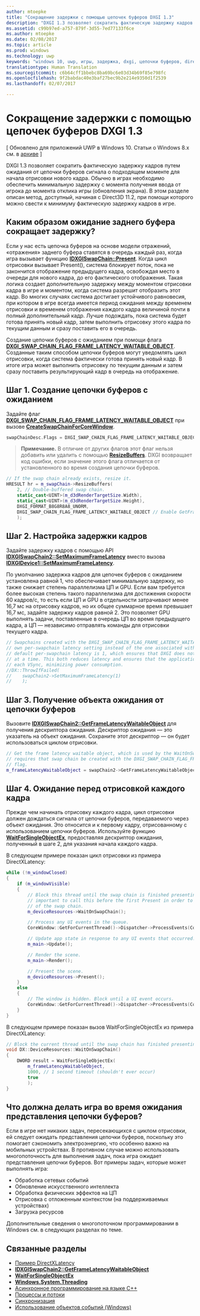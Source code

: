```yaml
---
author: mtoepke
title: "Сокращение задержки с помощью цепочек буферов DXGI 1.3"
description: "DXGI 1.3 позволяет сократить фактическую задержку кадров путем ожидания от цепочки буферов сигнала о подходящем моменте для начала отрисовки нового кадра."
ms.assetid: c99b97ed-a757-879f-3d55-7ed77133f6ce
ms.author: mtoepke
ms.date: 02/08/2017
ms.topic: article
ms.prod: windows
ms.technology: uwp
keywords: "windows 10, uwp, игры, задержка, dxgi, цепочки буферов, directx"
translationtype: Human Translation
ms.sourcegitcommit: c6b64cff1bbebc8ba69bc6e03d34b69f85e798fc
ms.openlocfilehash: 9f2babdac40e3baf27bec9b2e214e9350d1f2539
ms.lasthandoff: 02/07/2017

---
```


# <a name="reduce-latency-with-dxgi-13-swap-chains"></a>Сокращение задержки с помощью цепочек буферов DXGI 1.3


\[ Обновлено для приложений UWP в Windows 10. Статьи о Windows 8.x см. в [архиве](http://go.microsoft.com/fwlink/p/?linkid=619132) \]

DXGI 1.3 позволяет сократить фактическую задержку кадров путем ожидания от цепочки буферов сигнала о подходящем моменте для начала отрисовки нового кадра. Обычно в играх необходимо обеспечить минимальную задержку с момента получения ввода от игрока до момента отклика игры (обновления экрана). В этом разделе описан метод, доступный, начиная с Direct3D 11.2, при помощи которого можно свести к минимуму фактическую задержку кадров в игре.

## <a name="how-does-waiting-on-the-back-buffer-reduce-latency"></a>Каким образом ожидание заднего буфера сокращает задержку?


Если у нас есть цепочка буферов на основе модели отражений, «отражения» заднего буфера ставятся в очередь каждый раз, когда игра вызывает функцию [**IDXGISwapChain::Present**](https://msdn.microsoft.com/library/windows/desktop/bb174576). Когда цикл отрисовки вызывает Present(), система блокирует поток, пока не закончится отображение предыдущего кадра, освобождая место в очереди для нового кадра, до его фактического отображения. Такая логика создает дополнительную задержку между моментом отрисовки кадра в игре и моментом, когда система разрешит отобразить этот кадр. Во многих случаях система достигает устойчивого равновесия, при котором в игре всегда имеется период ожидания между временем отрисовки и временем отображения каждого кадра величиной почти в полный дополнительный кадр. Лучше подождать, пока система будет готова принять новый кадр, затем выполнить отрисовку этого кадра по текущим данным и сразу поставить его в очередь.

Создание цепочки буферов с ожиданием при помощи флага [**DXGI\_SWAP\_CHAIN\_FLAG\_FRAME\_LATENCY\_WAITABLE\_OBJECT**](https://msdn.microsoft.com/library/windows/desktop/bb173076). Созданные таким способом цепочки буферов могут уведомлять цикл отрисовки, когда система фактически готова принять новый кадр. В итоге игра может выполнить отрисовку по текущим данным и затем сразу поставить результирующий кадр в очередь на отображение.

## <a name="step-1-create-a-waitable-swap-chain"></a>Шаг 1. Создание цепочки буферов с ожиданием


Задайте флаг [**DXGI\_SWAP\_CHAIN\_FLAG\_FRAME\_LATENCY\_WAITABLE\_OBJECT**](https://msdn.microsoft.com/library/windows/desktop/bb173076) при вызове [**CreateSwapChainForCoreWindow**](https://msdn.microsoft.com/library/windows/desktop/hh404559).

```cpp
swapChainDesc.Flags = DXGI_SWAP_CHAIN_FLAG_FRAME_LATENCY_WAITABLE_OBJECT; // Enable GetFrameLatencyWaitableObject().
```

> **Примечание.** В отличие от других флагов этот флаг нельзя добавить или удалить с помощью [**ResizeBuffers**](https://msdn.microsoft.com/library/windows/desktop/bb174577). DXGI возвращает код ошибки, если значение этого флага отличается от установленного во время создания цепочки буферов.

 

```cpp
// If the swap chain already exists, resize it.
HRESULT hr = m_swapChain->ResizeBuffers(
    2, // Double-buffered swap chain.
    static_cast<UINT>(m_d3dRenderTargetSize.Width),
    static_cast<UINT>(m_d3dRenderTargetSize.Height),
    DXGI_FORMAT_B8G8R8A8_UNORM,
    DXGI_SWAP_CHAIN_FLAG_FRAME_LATENCY_WAITABLE_OBJECT // Enable GetFrameLatencyWaitableObject().
    );
```

## <a name="step-2-set-the-frame-latency"></a>Шаг 2. Настройка задержки кадров


Задайте задержку кадров с помощью API [**IDXGISwapChain2::SetMaximumFrameLatency**](https://msdn.microsoft.com/library/windows/desktop/dn268313) вместо вызова [**IDXGIDevice1::SetMaximumFrameLatency**](https://msdn.microsoft.com/library/windows/desktop/ff471334).

По умолчанию задержка кадров для цепочек буферов с ожиданием установлена равной 1, что обеспечивает минимальную задержку, но также снижает степень параллелизма ЦП и GPU. Если вам требуется более высокая степень такого параллелизма для достижения скорости 60 кадров/с, то есть если ЦП и GPU в отдельности затрачивают менее 16,7 мс на отрисовку кадров, но их общее суммарное время превышает 16,7 мс, задайте задержку кадров равной 2. Это позволяет GPU выполнять задачи, поставленные в очередь ЦП во время предыдущего кадра, а ЦП — независимо отправлять команды для отрисовки текущего кадра.

```cpp
// Swapchains created with the DXGI_SWAP_CHAIN_FLAG_FRAME_LATENCY_WAITABLE_OBJECT flag use their
// own per-swapchain latency setting instead of the one associated with the DXGI device. The
// default per-swapchain latency is 1, which ensures that DXGI does not queue more than one frame
// at a time. This both reduces latency and ensures that the application will only render after
// each VSync, minimizing power consumption.
//DX::ThrowIfFailed(
//    swapChain2->SetMaximumFrameLatency(1)
//    );
```

## <a name="step-3-get-the-waitable-object-from-the-swap-chain"></a>Шаг 3. Получение объекта ожидания от цепочки буферов


Вызовите [**IDXGISwapChain2::GetFrameLatencyWaitableObject**](https://msdn.microsoft.com/library/windows/desktop/dn268309) для получения дескриптора ожидания. Дескриптор ожидания — это указатель на объект ожидания. Сохраните этот дескриптор — он будет использоваться циклом отрисовки.

```cpp
// Get the frame latency waitable object, which is used by the WaitOnSwapChain method. This
// requires that swap chain be created with the DXGI_SWAP_CHAIN_FLAG_FRAME_LATENCY_WAITABLE_OBJECT
// flag.
m_frameLatencyWaitableObject = swapChain2->GetFrameLatencyWaitableObject();
```

## <a name="step-4-wait-before-rendering-each-frame"></a>Шаг 4. Ожидание перед отрисовкой каждого кадра


Прежде чем начинать отрисовку каждого кадра, цикл отрисовки должен дождаться сигнала от цепочки буферов, передаваемого через объект ожидания. Это относится и к первому кадру, отрисованному с использованием цепочки буферов. Используйте функцию [**WaitForSingleObjectEx**](https://msdn.microsoft.com/library/windows/desktop/ms687036), предоставляя дескриптор ожидания, полученный в шаге 2, для указания начала каждого кадра.

В следующем примере показан цикл отрисовки из примера DirectXLatency:

```cpp
while (!m_windowClosed)
{
    if (m_windowVisible)
    {
        // Block this thread until the swap chain is finished presenting. Note that it is
        // important to call this before the first Present in order to minimize the latency
        // of the swap chain.
        m_deviceResources->WaitOnSwapChain();

        // Process any UI events in the queue.
        CoreWindow::GetForCurrentThread()->Dispatcher->ProcessEvents(CoreProcessEventsOption::ProcessAllIfPresent);

        // Update app state in response to any UI events that occurred.
        m_main->Update();

        // Render the scene.
        m_main->Render();

        // Present the scene.
        m_deviceResources->Present();
    }
    else
    {
        // The window is hidden. Block until a UI event occurs.
        CoreWindow::GetForCurrentThread()->Dispatcher->ProcessEvents(CoreProcessEventsOption::ProcessOneAndAllPending);
    }
}
```

В следующем примере показан вызов WaitForSingleObjectEx из примера DirectXLatency:

```cpp
// Block the current thread until the swap chain has finished presenting.
void DX::DeviceResources::WaitOnSwapChain()
{
    DWORD result = WaitForSingleObjectEx(
        m_frameLatencyWaitableObject,
        1000, // 1 second timeout (shouldn't ever occur)
        true
        );
}
```

## <a name="what-should-my-game-do-while-it-waits-for-the-swap-chain-to-present"></a>Что должна делать игра во время ожидания представления цепочки буферов?


Если в игре нет никаких задач, пересекающихся с циклом отрисовки, ей следует ожидать представления цепочки буферов, поскольку это помогает сэкономить электроэнергию, что особенно важно на мобильных устройствах. В противном случае можно использовать многопоточность для выполнения задач, пока игра ожидает представления цепочки буферов. Вот примеры задач, которые может выполнять игра:

-   Обработка сетевых событий
-   Обновление искусственного интеллекта
-   Обработка физических эффектов на ЦП
-   Отрисовка с отложенным контекстом (на поддерживаемых устройствах)
-   Загрузка ресурсов

Дополнительные сведения о многопоточном программировании в Windows см. в следующих разделах по теме.

## <a name="related-topics"></a>Связанные разделы


* [Пример DirectXLatency](http://go.microsoft.com/fwlink/p/?LinkID=317361)
* [**IDXGISwapChain2::GetFrameLatencyWaitableObject**](https://msdn.microsoft.com/library/windows/desktop/dn268309)
* [**WaitForSingleObjectEx**](https://msdn.microsoft.com/library/windows/desktop/ms687036)
* [**Windows.System.Threading**](https://msdn.microsoft.com/library/windows/apps/br229642)
* [Асинхронное программирование на языке C++](https://msdn.microsoft.com/library/windows/apps/mt187334)
* [Процессы и потоки](https://msdn.microsoft.com/library/windows/desktop/ms684841)
* [Синхронизация](https://msdn.microsoft.com/library/windows/desktop/ms686353)
* [Использование объектов событий (Windows)](https://msdn.microsoft.com/library/windows/desktop/ms686915)

 

 





